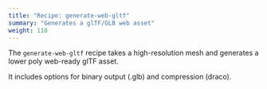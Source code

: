```yaml
---
title: "Recipe: generate-web-gltf"
summary: "Generates a glTF/GLB web asset"
weight: 110
---
```


The `generate-web-gltf` recipe takes a high-resolution mesh and generates a lower poly web-ready glTF asset.

It includes options for binary output (.glb) and compression (draco).